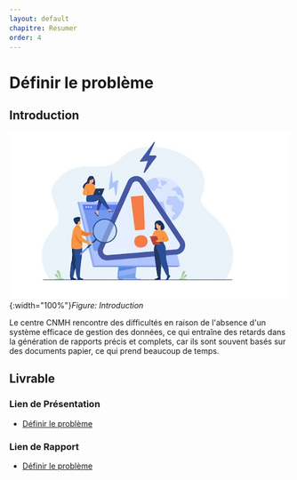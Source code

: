 ```yaml
---
layout: default
chapitre: Resumer
order: 4
---
```


# Définir le problème
<!-- new slide -->
## Introduction 
![Définir le problème](../definir-probleme/images/Définir-problème.jpg){:width="100%"}*Figure: Introduction*

<!-- note -->
Le centre CNMH rencontre des difficultés en raison de l'absence d'un système efficace de gestion des données, ce qui entraîne des retards dans la génération de rapports précis et complets, car ils sont souvent basés sur des documents papier, ce qui prend beaucoup de temps.

<!-- new slide -->

## Livrable 

### Lien de Présentation
- [Définir le problème](/besoin/definir-probleme/presentation.html)

### Lien de Rapport
- [Définir le problème](/besoin/definir-probleme/rapport.html)

<!-- new slide -->


